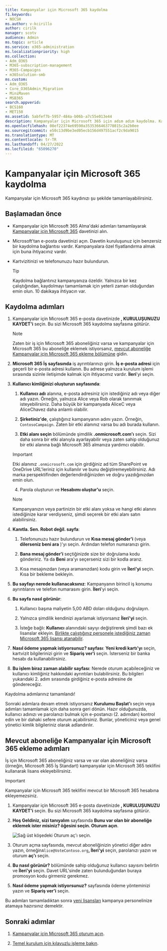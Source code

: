 ```yaml
---
title: Kampanyalar için Microsoft 365 kaydolma
f1.keywords:
- NOCSH
ms.author: v-kcirillo
author: cirilk
manager: scotv
audience: Admin
ms.topic: article
ms.service: o365-administration
ms.localizationpriority: high
ms.collection:
- Adm_O365
- M365-subscription-management
- M365-Campaigns
- m365solution-smb
ms.custom:
- Adm_O365
- Core_O365Admin_Migration
- MiniMaven
- MSB365
search.appverid:
- BCS160
- MET150
ms.assetid: 5abfef7b-5957-484a-b06b-a7c55e013e44
description: Kampanyalar için Microsoft 365 için adım adım kaydolma. Kampanyanızı e-posta, veri ve iletişim için siber güvenlik tehditlerinden koruyun.
ms.openlocfilehash: 08ef22374e69590a3535366463770815c2a2b0ee
ms.sourcegitcommit: e50c13d9be3ed05ecb156d497551acf2c9da9015
ms.translationtype: MT
ms.contentlocale: tr-TR
ms.lasthandoff: 04/27/2022
ms.locfileid: "65096270"
---
```

# <a name="sign-up-for-microsoft-365-for-campaigns"></a>Kampanyalar için Microsoft 365 kaydolma 

Kampanyalar için Microsoft 365 kaydınızı şu şekilde tamamlayabilirsiniz.

## <a name="before-you-begin"></a>Başlamadan önce

- Kampanyalar için Microsoft 365 Alma'daki adımları tamamlayarak [Kampanyalar için Microsoft 365](get-microsoft-365-campaigns.md) davetinizi alın.
- Microsoft'tan e-posta davetinizi açın. Davetin kuruluşunuz için benzersiz bir kaydolma bağlantısı vardır. Kampanyalara özel fiyatlandırma almak için buna ihtiyacınız vardır.
- Kartvizitinizi ve telefonunuzu hazır bulundurun.

    > [!TIP]
    > Kaydolma bağlantınız kampanyanıza özeldir. Yalnızca bir kez çalıştığından, kaydolmayı tamamlamak için yeterli zaman olduğundan emin olun. 10 dakikaya ihtiyacın var.

## <a name="steps-to-sign-up"></a>Kaydolma adımları

1. Kampanyalar için Microsoft 365 e-posta davetinizde **, KURULUŞUNUZU KAYDET'i** seçin. Bu sizi Microsoft 365 kaydolma sayfasına götürür.

    > [!NOTE]
    > Zaten bir iş için Microsoft 365 aboneliğiniz varsa ve kampanyalar için Microsoft 365 bu aboneliğe eklemek istiyorsanız, [mevcut aboneliğe Kampanyalar için Microsoft 365 ekleme bölümüne](#steps-to-add-microsoft-365-for-campaigns-to-an-existing-subscription) gidin.

2. **Microsoft 365 İş sayfasında** iş ayrıntılarınızı girin. **İş e-posta adresi** için geçerli bir e-posta adresi kullanın. Bu adrese yalnızca kurulum işlemi sırasında sizinle iletişimde kalmak için ihtiyacımız vardır. **İleri**'yi seçin.

3. **Kullanıcı kimliğinizi oluşturun sayfasında**:
 
    1. **Kullanıcı adı** alanına, e-posta adresiniz için istediğiniz adı veya diğer adı yazın. Örneğin, yalnızca Alice veya Rob olarak tanınmak isteyebilirsiniz. Daha büyük bir kampanyada AliceC veya AliceChavez daha anlamlı olabilir.

    2. **Şirketiniz'de**, çalıştığınız kampanyanın adını yazın. Örneğin, `ContosoCampaign`. Zaten bir etki alanınız varsa bu adı burada kullanın. 
 
    3. **Etki alanı seçin** bölümünde şimdilik **.onmicrosoft.com'ı** seçin. Sizi daha sonra bir etki alanıyla ayarlayabilir veya zaten sahip olduğunuz bir etki alanına bağlı Microsoft 365 almanıza yardımcı olabilir.

    > [!IMPORTANT]
    > Etki alanınız `.onmicrosoft.com` için girdiğiniz ad tüm SharePoint ve OneDrive URL'leriniz için kullanılır ve bunu değiştiremeyebilirsiniz. Adı marka perspektifinden değerlendirdiğinizden ve doğru yazdığınızdan emin olun.

    4. Parola oluşturun ve **Hesabımı oluştur'u** seçin.
 
    > [!NOTE]
    > Kampanyanızın veya partinizin bir etki alanı yoksa ve hangi etki alanını istediğinize karar verdiyseniz, şimdi seçerek bir etki alanı satın alabilirsiniz.

4. **Kanıtla. Sen. Robot değil. sayfa**:
 
    1. Telefonunuzu hazır bulundurun ve **Kısa mesaj gönder'i** (veya **dilerseniz beni ara** )'yı seçin. Ardından telefon numaranızı girin. 
 
    2. **Bana mesaj gönder'i** seçtiğinizde size bir doğrulama kodu göndeririz. Ya da **Beni** ara'yı seçerseniz sizi bir kodla ararız.
 
    3. Kısa mesajınızdan (veya aramanızdan) kodu girin ve **İleri'yi** seçin. Kısa bir bekleme bekleyin. 

5. **Bu sayfayı nerede kullanacaksınız**: Kampanyanın birincil iş konumu ayrıntılarını ve telefon numarasını girin. **İleri**'yi seçin.

6. **Bu sayfa nasıl görünür**:

    1. Kullanıcı başına maliyetin 5,00 ABD doları olduğunu doğrulayın. 

    2. Yalnızca şimdilik kendinizi ayarlamak istiyorsanız **İleri'yi** seçin. 

    3. İsteğe bağlı: **Kullanıcı** alanındaki sayıyı değiştirerek şimdi bazı ek lisanslar ekleyin. [Birlikte çalıştığınız personele istediğiniz zaman Microsoft 365 lisansı atanabilir](../admin/add-users/add-users.md?toc=%2fmicrosoft-365%2fcampaigns%2ftoc.json).

7. **Nasıl ödeme yapmak istiyorsunuz? sayfası**: **Yeni kredi kartı'yı** seçin, kartvizit bilgilerinizi girin ve **Sipariş ver'i** seçin. İsterseniz bir banka hesabı da kullanabilirsiniz.

8. **Bu işlem biraz zaman alabilir sayfası**: Nerede oturum açabileceğiniz ve kullanıcı kimliğiniz hakkındaki ayrıntıları bulabilirsiniz. Bu bilgileri yukarıdaki 2. adım sırasında girdiğiniz e-posta adresine de göndereceğiz.

Kaydolma adımlarınız tamamlandı! 

Sonraki adımlara devam etmek istiyorsanız **Kurulumu Başlat'ı** seçin veya adımları tamamlamak için daha sonra geri dönün. Hazır olduğunuzda, kullanıcı adınızı ve parolanızı bulmak için e-postanızı (2. adımdan) kontrol edin ve bir dahaki sefere oturum açabilirsiniz. Bunlar, yöneticiniz veya genel yönetici kimlik bilgileriniz olarak adlandırılır.

## <a name="steps-to-add-microsoft-365-for-campaigns-to-an-existing-subscription"></a>Mevcut aboneliğe Kampanyalar için Microsoft 365 ekleme adımları

İş için Microsoft 365 aboneliğiniz varsa ve var olan aboneliğiniz varsa (örneğin, Microsoft 365 İş Standart) kampanyalar için Microsoft 365 teklifini kullanarak lisans ekleyebilirsiniz.

> [!IMPORTANT]
> Kampanyalar için Microsoft 365 teklifini mevcut bir Microsoft 365 hesabına ekleyemezsiniz.

1. Kampanyalar için Microsoft 365 e-posta davetinizde **, KURULUŞUNUZU KAYDET'i** seçin. Bu sizi Microsoft 365 kaydolma sayfasına götürür.

2. **Hoş Geldiniz, sizi tanıyalım** sayfasında **Bunu var olan bir aboneliğe eklemek ister misiniz? öğesini seçin. Oturum açın**.
    
   ![Sağ üst köşedeki Oturum aç'ı seçin.](../media/addtoexisting.png)

3. Oturum açma sayfasında, mevcut aboneliğinizin yönetici diğer adını yazın, örneğin`Alice@VoteContoso.org`**, İleri'yi** seçin, parolanızı yazın ve oturum **aç'ı** seçin.

4. **Bu nasıl görünür?** bölümünde sahip olduğunuz kullanıcı sayısını belirtin ve **İleri'yi** seçin. Davet URL'sinde zaten bulunduğundan buraya promosyon kodu girmeniz gerekmez.

5. **Nasıl ödeme yapmak istiyorsunuz?** sayfasında ödeme yönteminizi yazın ve **Sipariş ver'i** seçin.

Bu adımları tamamladıktan sonra [yeni lisansları](../admin/manage/assign-licenses-to-users.md) kampanya personelinize atamaya hazırsınız demektir.

## <a name="next-steps"></a>Sonraki adımlar

1. [Kampanyalar için Microsoft 365 oturum açın](m365-campaigns-sign-in.md).

2. [Temel kurulum için kılavuzlu işleme bakın](m365bp-setup.md#use-the-guided-process-for-basic-setup).

